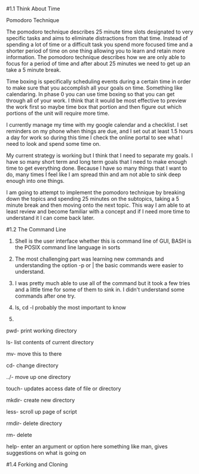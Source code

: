 #1.1 Think About Time

Pomodoro Technique

The pomodoro technique describes 25 minute time slots designated to very specific tasks and aims to eliminate distractions from that time. Instead of spending a lot of time or a difficult task you spend more focused time and a shorter period of time on one thing allowing you to learn and retain more information. The pomodoro technique describes how we are only able to focus for a period of time and after about 25 minutes we need to get up an take a 5 minute break.

Time boxing is specifically scheduling events during a certain time in order to make sure that you accomplish all your goals on time. Something like calendaring. In phase 0 you can use time boxing so that you can get through all of your work. I think that it would be most effective to preview the work first so maybe time box that portion and then figure out which portions of the unit will require more time.

I currently manage my time with my google calendar and a checklist. I set reminders on my phone when things are due, and I set out at least 1.5 hours a day for work so during this time I check the online portal to see what I need to look and spend some time on.

My current strategy is working but I think that I need to separate my goals. I have so many short term and long term goals that I need to make enough time to get everything done. Because I have so many things that I want to do, many times I feel like I am spread thin and am not able to sink deep enough into one things.

I am going to attempt to implement the pomodoro technique by breaking down the topics and spending 25 minutes on the subtopics, taking a 5 minute break and then moving onto the next topic. This way I am able to at least review and become familiar with a concept and if I need more time to understand it I can come back later.

#1.2 The Command Line

1. Shell is the user interface whether this is command line of GUI, BASH is the POSIX command line language in sorts

2. The most challenging part was learning new commands and understanding the option -p or |  the basic commands were easier to understand.

3. I was pretty much able to use all of the command but it took a few tries and a little time for some of them to sink in. I didn't understand some commands after one try.

4. ls, cd -l probably the most important to know

5.

pwd- print working directory

ls- list contents of current directory

mv- move this to there

cd- change directory

../- move up one directory

touch- updates access date of file or directory

mkdir- create new directory

less- scroll up page of script

rmdir- delete directory

rm- delete

help- enter an argument or option here something like man, gives suggestions on what is going on

#1.4 Forking and Cloning

